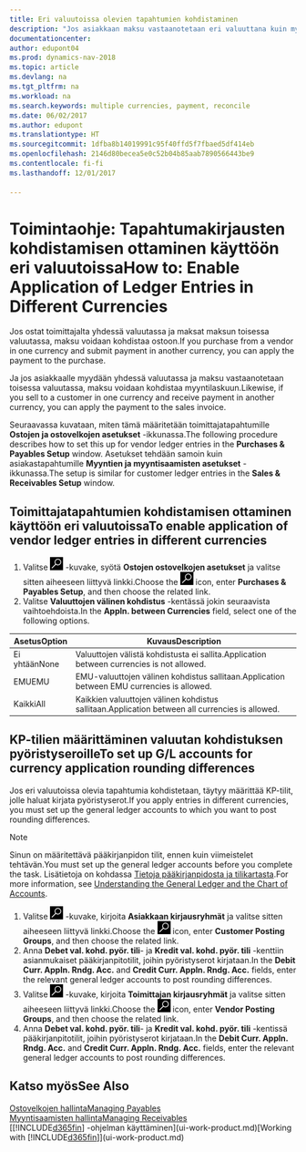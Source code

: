 ```yaml
---
title: Eri valuutoissa olevien tapahtumien kohdistaminen
description: "Jos asiakkaan maksu vastaanotetaan eri valuuttana kuin myytäessä käytetty valuutta, voidaan kirjanpitotapahtumat kohdistaa useana valuuttana."
documentationcenter: 
author: edupont04
ms.prod: dynamics-nav-2018
ms.topic: article
ms.devlang: na
ms.tgt_pltfrm: na
ms.workload: na
ms.search.keywords: multiple currencies, payment, reconcile
ms.date: 06/02/2017
ms.author: edupont
ms.translationtype: HT
ms.sourcegitcommit: 1dfba8b14019991c95f40ffd5f7fbaed5df414eb
ms.openlocfilehash: 2146d80becea5e0c52b04b85aab7890566443be9
ms.contentlocale: fi-fi
ms.lasthandoff: 12/01/2017

---
```

# <a name="how-to-enable-application-of-ledger-entries-in-different-currencies"></a><span data-ttu-id="6a3ef-103">Toimintaohje: Tapahtumakirjausten kohdistamisen ottaminen käyttöön eri valuutoissa</span><span class="sxs-lookup"><span data-stu-id="6a3ef-103">How to: Enable Application of Ledger Entries in Different Currencies</span></span>
<span data-ttu-id="6a3ef-104">Jos ostat toimittajalta yhdessä valuutassa ja maksat maksun toisessa valuutassa, maksu voidaan kohdistaa ostoon.</span><span class="sxs-lookup"><span data-stu-id="6a3ef-104">If you purchase from a vendor in one currency and submit payment in another currency, you can apply the payment to the purchase.</span></span>

<span data-ttu-id="6a3ef-105">Ja jos asiakkaalle myydään yhdessä valuutassa ja maksu vastaanotetaan toisessa valuutassa, maksu voidaan kohdistaa myyntilaskuun.</span><span class="sxs-lookup"><span data-stu-id="6a3ef-105">Likewise, if you sell to a customer in one currency and receive payment in another currency, you can apply the payment to the sales invoice.</span></span>

<span data-ttu-id="6a3ef-106">Seuraavassa kuvataan, miten tämä määritetään toimittajatapahtumille **Ostojen ja ostovelkojen asetukset** -ikkunassa.</span><span class="sxs-lookup"><span data-stu-id="6a3ef-106">The following procedure describes how to set this up for vendor ledger entries in the **Purchases & Payables Setup** window.</span></span> <span data-ttu-id="6a3ef-107">Asetukset tehdään samoin kuin asiakastapahtumille **Myyntien ja myyntisaamisten asetukset** -ikkunassa.</span><span class="sxs-lookup"><span data-stu-id="6a3ef-107">The setup is similar for customer ledger entries in the **Sales & Receivables Setup** window.</span></span>

## <a name="to-enable-application-of-vendor-ledger-entries-in-different-currencies"></a><span data-ttu-id="6a3ef-108">Toimittajatapahtumien kohdistamisen ottaminen käyttöön eri valuutoissa</span><span class="sxs-lookup"><span data-stu-id="6a3ef-108">To enable application of vendor ledger entries in different currencies</span></span>
1. <span data-ttu-id="6a3ef-109">Valitse ![Etsi sivu tai raportti](media/ui-search/search_small.png "Etsi sivu tai raportti -kuvake") -kuvake, syötä **Ostojen ostovelkojen asetukset** ja valitse sitten aiheeseen liittyvä linkki.</span><span class="sxs-lookup"><span data-stu-id="6a3ef-109">Choose the ![Search for Page or Report](media/ui-search/search_small.png "Search for Page or Report icon") icon, enter **Purchases & Payables Setup**, and then choose the related link.</span></span>
2. <span data-ttu-id="6a3ef-110">Valitse **Valuuttojen välinen kohdistus** -kentässä jokin seuraavista vaihtoehdoista.</span><span class="sxs-lookup"><span data-stu-id="6a3ef-110">In the **Appln. between Currencies** field, select one of the following options.</span></span>

| <span data-ttu-id="6a3ef-111">Asetus</span><span class="sxs-lookup"><span data-stu-id="6a3ef-111">Option</span></span> | <span data-ttu-id="6a3ef-112">Kuvaus</span><span class="sxs-lookup"><span data-stu-id="6a3ef-112">Description</span></span> |
| --- | --- |
| <span data-ttu-id="6a3ef-113">Ei yhtään</span><span class="sxs-lookup"><span data-stu-id="6a3ef-113">None</span></span> |<span data-ttu-id="6a3ef-114">Valuuttojen välistä kohdistusta ei sallita.</span><span class="sxs-lookup"><span data-stu-id="6a3ef-114">Application between currencies is not allowed.</span></span> |
| <span data-ttu-id="6a3ef-115">EMU</span><span class="sxs-lookup"><span data-stu-id="6a3ef-115">EMU</span></span> |<span data-ttu-id="6a3ef-116">EMU-valuuttojen välinen kohdistus sallitaan.</span><span class="sxs-lookup"><span data-stu-id="6a3ef-116">Application between EMU currencies is allowed.</span></span> |
| <span data-ttu-id="6a3ef-117">Kaikki</span><span class="sxs-lookup"><span data-stu-id="6a3ef-117">All</span></span> |<span data-ttu-id="6a3ef-118">Kaikkien valuuttojen välinen kohdistus sallitaan.</span><span class="sxs-lookup"><span data-stu-id="6a3ef-118">Application between all currencies is allowed.</span></span> |

## <a name="to-set-up-gl-accounts-for-currency-application-rounding-differences"></a><span data-ttu-id="6a3ef-119">KP-tilien määrittäminen valuutan kohdistuksen pyöristyseroille</span><span class="sxs-lookup"><span data-stu-id="6a3ef-119">To set up G/L accounts for currency application rounding differences</span></span>  
<span data-ttu-id="6a3ef-120">Jos eri valuutoissa olevia tapahtumia kohdistetaan, täytyy määrittää KP-tilit, jolle haluat kirjata pyöristyserot.</span><span class="sxs-lookup"><span data-stu-id="6a3ef-120">If you apply entries in different currencies, you must set up the general ledger accounts to which you want to post rounding differences.</span></span>  

> [!NOTE]  
>  <span data-ttu-id="6a3ef-121">Sinun on määritettävä pääkirjanpidon tilit, ennen kuin viimeistelet tehtävän.</span><span class="sxs-lookup"><span data-stu-id="6a3ef-121">You must set up the general ledger accounts before you complete the task.</span></span> <span data-ttu-id="6a3ef-122">Lisätietoja on kohdassa [Tietoja pääkirjanpidosta ja tilikartasta](finance-general-ledger.md).</span><span class="sxs-lookup"><span data-stu-id="6a3ef-122">For more information, see [Understanding the General Ledger and the Chart of Accounts](finance-general-ledger.md).</span></span>

1. <span data-ttu-id="6a3ef-123">Valitse ![Etsi sivu tai raportti](media/ui-search/search_small.png "Etsi sivu tai raportti -kuvake") -kuvake, kirjoita **Asiakkaan kirjausryhmät** ja valitse sitten aiheeseen liittyvä linkki.</span><span class="sxs-lookup"><span data-stu-id="6a3ef-123">Choose the ![Search for Page or Report](media/ui-search/search_small.png "Search for Page or Report icon") icon, enter **Customer Posting Groups**, and then choose the related link.</span></span>  
2. <span data-ttu-id="6a3ef-124">Anna **Debet val. kohd. pyör. tili**- ja **Kredit val. kohd. pyör. tili** -kenttiin asianmukaiset pääkirjanpitotilit, joihin pyöristyserot kirjataan.</span><span class="sxs-lookup"><span data-stu-id="6a3ef-124">In the **Debit Curr. Appln. Rndg. Acc.** and **Credit Curr. Appln. Rndg. Acc.** fields, enter the relevant general ledger accounts to post rounding differences.</span></span>  
3. <span data-ttu-id="6a3ef-125">Valitse ![Etsi sivu tai raportti](media/ui-search/search_small.png "Etsi sivu tai raportti -kuvake") -kuvake, kirjoita **Toimittajan kirjausryhmät** ja valitse sitten aiheeseen liittyvä linkki.</span><span class="sxs-lookup"><span data-stu-id="6a3ef-125">Choose the ![Search for Page or Report](media/ui-search/search_small.png "Search for Page or Report icon") icon, enter **Vendor Posting Groups**, and then choose the related link.</span></span>  
4. <span data-ttu-id="6a3ef-126">Anna **Debet val. kohd. pyör. tili**- ja **Kredit val. kohd. pyör. tili** -kentissä pääkirjanpitotilit, joihin pyöristyserot kirjataan.</span><span class="sxs-lookup"><span data-stu-id="6a3ef-126">In the **Debit Curr. Appln. Rndg. Acc.** and **Credit Curr. Appln. Rndg. Acc.** fields, enter the relevant general ledger accounts to post rounding differences.</span></span>  

## <a name="see-also"></a><span data-ttu-id="6a3ef-127">Katso myös</span><span class="sxs-lookup"><span data-stu-id="6a3ef-127">See Also</span></span>
[<span data-ttu-id="6a3ef-128">Ostovelkojen hallinta</span><span class="sxs-lookup"><span data-stu-id="6a3ef-128">Managing Payables</span></span>](payables-manage-payables.md)  
[<span data-ttu-id="6a3ef-129">Myyntisaamisten hallinta</span><span class="sxs-lookup"><span data-stu-id="6a3ef-129">Managing Receivables</span></span>](receivables-manage-receivables.md)  
<span data-ttu-id="6a3ef-130">[[!INCLUDE[d365fin](includes/d365fin_md.md)] -ohjelman käyttäminen](ui-work-product.md)</span><span class="sxs-lookup"><span data-stu-id="6a3ef-130">[Working with [!INCLUDE[d365fin](includes/d365fin_md.md)]](ui-work-product.md)</span></span>

